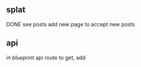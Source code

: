 ## splat
DONE see posts
add new page to accept new posts

## api
_in blueprint_
api route to get, add
